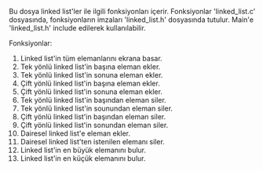 Bu dosya linked list'ler ile ilgili fonksiyonları içerir. Fonksiyonlar 'linked_list.c' dosyasında, fonksiyonların imzaları 'linked_list.h' dosyasında tutulur. Main'e 'linked_list.h' include edilerek kullanılabilir.

Fonksiyonlar:

1. Linked list'in tüm elemanlarını ekrana basar.
2. Tek yönlü linked list'in başına eleman ekler.
3. Tek yönlü linked list'in sonuna eleman ekler.
4. Çift yönlü linked list'in başına eleman ekler.
5. Çift yönlü linked list'in sonuna eleman ekler.
6. Tek yönlü linked list'in başından eleman siler.
7. Tek yönlü linked list'in sounundan eleman siler.
8. Çift yönlü linked list'in başından eleman siler.
9. Çift yönlü linked list'in sonundan eleman siler.
10. Dairesel linked list'e eleman ekler.
11. Dairesel linked list'ten istenilen elemanı siler.
12. Linked list'in en büyük elemanını bulur.
13. Linked list'in en küçük elemanını bulur.
